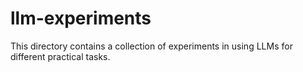 # llm-experiments

This directory contains a collection of experiments in using LLMs for different practical tasks.
